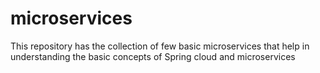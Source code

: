 # microservices
This repository has the collection of few basic microservices that help in understanding the basic concepts of Spring cloud and microservices
